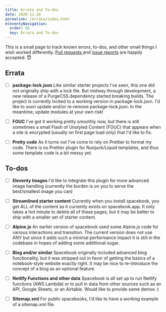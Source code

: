 ```yaml
---
title: Errata and To-dos
date: 2020-11-20
permalink: /errata/index.html
eleventyNavigation:
  order: 95 
  key: Errata and To-dos
---
```

This is a small page to track known errors, to-dos, and other small things I wish worked differently. [Pull requests ](https://github.com/broeker/spacebook) and [issue reports](https://github.com/broeker/spacebook/issues) are happily accepted. 😇

## Errata 

* [ ] **package-lock.json** Like similar starter projects I've seen, this one did not originally ship with a lock file. But midway through development, a new release of a PurgeCSS dependency started breaking builds. The project is currently locked to a working version in package-lock.json. I'd like to soon update and/or re-remove package-lock.json. In the meantime, update modules at your own risk!
* [ ]  **FOUC** I've got it working pretty smoothly now, but there is still sometimes a small Flash of Unstyled Content (FOUC) that appears when a site is encrypted (usually on first page load only) that I'd like to fix.  
* [ ] **Pretty code** As it turns out I've come to rely on Prettier to format my code. There is no Prettier plugin for Nunjuck/Liquid templates, and thus some template code is a bit messy yet.


## To-dos

* [ ] **Eleventy Images** I'd like to integrate this plugin for more advanced image handling (currently the burden is on you to serve the best/smallest image you can)
* [ ] **Streamlined starter content** Currently when you install spacebook, you get ALL of the content as it currently exists on spacebook.app. It only takes a hot minute to delete all of these pages, but it may be better to ship with a smaller set of starter content.
* [ ] **Alpine.js** An earlier version of spacebook used some Alpine.js code for various interactions and transition. The current version does not use ANY but since it adds such a minimal performance impact it is still in the codebase in hopes of adding some additional sugar.
* [ ] **Blog and/or similar** Spacebook originally included advanced blog functionality, but it was stripped out in favor of getting the basics of a notebook-style website exactly right. It may be nice to re-introduce the concept of a blog as an optional feature.
* [ ] **Netlify Functions and other data** Spacebook is all set up to run Netlify functions (AWS Lambda) or to pull in data from other sources such as an API, Google Sheets, or an Airtable. Would like to provide some demos :)
* [ ] **Sitemap.xml** For public spacebooks, I'd like to have a working example of a sitemap.xml file.

